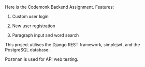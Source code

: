 Here is the Codemonk Backend Assignment.
Features:
1. Custom user login

2. New user registration

3. Paragraph input and word search

This project utilises the Django REST framework, simplejwt, and the PostgreSQL database.

Postman is used for API web testing.
